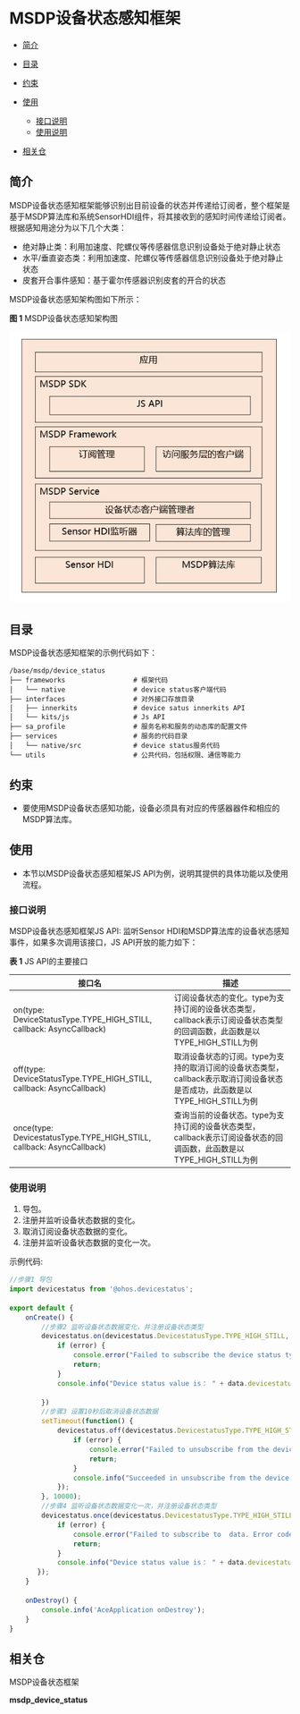 # MSDP设备状态感知框架<a name="ZH-CN_TOPIC_0000001148682248"></a>

-   [简介](#section_device_status_introduction)
-   [目录](#section_device_status_directory)
-   [约束](#section_device_status_constraint)
-   [使用](#section_device_status_usage)
    -   [接口说明](#section_device_status_interface)
    -   [使用说明](#section_device_status_sample)

-   [相关仓](#section_device_status_repository)

## 简介<a name="section_device_status_introduction"></a>

MSDP设备状态感知框架能够识别出目前设备的状态并传递给订阅者，整个框架是基于MSDP算法库和系统SensorHDI组件，将其接收到的感知时间传递给订阅者。根据感知用途分为以下几个大类：

-   绝对静止类：利用加速度、陀螺仪等传感器信息识别设备处于绝对静止状态
-   水平/垂直姿态类：利用加速度、陀螺仪等传感器信息识别设备处于绝对静止状态
-   皮套开合事件感知：基于霍尔传感器识别皮套的开合的状态

MSDP设备状态感知架构图如下所示：

**图 1**  MSDP设备状态感知架构图  


![](figures/zh-cn_device_status_block.png)

## 目录<a name="section_device_status_directory"></a>

MSDP设备状态感知框架的示例代码如下：

```
/base/msdp/device_status
├── frameworks                 # 框架代码
│   └── native                 # device status客户端代码          
├── interfaces                 # 对外接口存放目录
│   ├── innerkits              # device satus innerkits API
│   └── kits/js                # Js API
├── sa_profile                 # 服务名称和服务的动态库的配置文件
├── services                   # 服务的代码目录
│   └── native/src             # device status服务代码
└── utils                      # 公共代码，包括权限、通信等能力
```

## 约束<a name="section_device_status_constraint"></a>

-   要使用MSDP设备状态感知功能，设备必须具有对应的传感器器件和相应的MSDP算法库。


## 使用<a name="section_device_status_usage"></a>

-    本节以MSDP设备状态感知框架JS API为例，说明其提供的具体功能以及使用流程。

###  接口说明<a name="section_device_status_interface"></a>

MSDP设备状态感知框架JS API: 监听Sensor HDI和MSDP算法库的设备状态感知事件，如果多次调用该接口，JS API开放的能力如下：

**表 1** JS API的主要接口

| 接口名      | 描述        |
| ----------- | ----------- |
|on(type: DeviceStatusType.TYPE_HIGH_STILL, callback: AsyncCallback<HighStillResponse>) |订阅设备状态的变化。type为支持订阅的设备状态类型，callback表示订阅设备状态类型的回调函数，此函数是以TYPE_HIGH_STILL为例|
|off(type: DeviceStatusType.TYPE_HIGH_STILL, callback: AsyncCallback<void>)|取消设备状态的订阅。type为支持的取消订阅的设备状态类型，callback表示取消订阅设备状态是否成功，此函数是以TYPE_HIGH_STILL为例|
|once(type: DevicestatusType.TYPE_HIGH_STILL, callback: AsyncCallback<HighStillResponse>)| 查询当前的设备状态。type为支持订阅的设备状态类型，callback表示订阅设备状态的回调函数，此函数是以TYPE_HIGH_STILL为例|

### 使用说明<a name="section_device_status_sample"></a>

1. 导包。
2. 注册并监听设备状态数据的变化。
3. 取消订阅设备状态数据的变化。
4. 注册并监听设备状态数据的变化一次。

示例代码:
```JavaScript
//步骤1 导包
import devicestatus from '@ohos.devicestatus';

export default {
    onCreate() {
        //步骤2 监听设备状态数据变化，并注册设备状态类型
        devicestatus.on(devicestatus.DevicestatusType.TYPE_HIGH_STILL, (error,data) => {
            if (error) {
                console.error("Failed to subscribe the device status type. Error code: " + error.code + "; message: " + error.message);
                return;
            }
            console.info("Device status value is： " + data.devicestatusValue);
            
        })
        //步骤3 设置10秒后取消设备状态数据
        setTimeout(function() {
            devicestatus.off(devicestatus.DevicestatusType.TYPE_HIGH_STILL, function(error) {
                if (error) {
                    console.error("Failed to unsubscribe from the device status type. Error code: " + error.code + "; message: " + error.message);
                    return;
                }
                console.info("Succeeded in unsubscribe from the device status type");
            });
        }, 10000);
        //步骤4 监听设备状态数据变化一次，并注册设备状态类型
        devicestatus.once(devicestatus.DevicestatusType.TYPE_HIGH_STILL, (error, data) => {
            if (error) {
                console.error("Failed to subscribe to  data. Error code: " + error.code + "; message: " + error.message);
                return;
            }
            console.info("Device status value is： " + data.devicestatusValue);
       });
    }

    onDestroy() {
        console.info('AceApplication onDestroy');
    }
}
```



## 相关仓<a name="section_device_status_repository"></a>

MSDP设备状态框架

**msdp\_device\_status**


